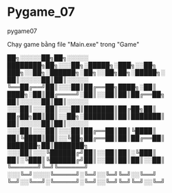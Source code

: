 # Pygame_07
 pygame07

Chạy game bằng file "Main.exe" trong "Game"


██╗░░░░░██╗██╗░░░░░  ████████╗██╗░░░██╗░█████╗░███╗░░██╗  ███╗░░██╗░██████╗░██╗░░██╗██╗░█████╗░
██║░░░░░██║██║░░░░░  ╚══██╔══╝██║░░░██║██╔══██╗████╗░██║  ████╗░██║██╔════╝░██║░░██║██║██╔══██╗
██║░░░░░██║██║░░░░░  ░░░██║░░░██║░░░██║███████║██╔██╗██║  ██╔██╗██║██║░░██╗░███████║██║███████║
██║░░░░░██║██║░░░░░  ░░░██║░░░██║░░░██║██╔══██║██║╚████║  ██║╚████║██║░░╚██╗██╔══██║██║██╔══██║
███████╗██║███████╗  ░░░██║░░░╚██████╔╝██║░░██║██║░╚███║  ██║░╚███║╚██████╔╝██║░░██║██║██║░░██║
╚══════╝╚═╝╚══════╝  ░░░╚═╝░░░░╚═════╝░╚═╝░░╚═╝╚═╝░░╚══╝  ╚═╝░░╚══╝░╚═════╝░╚═╝░░╚═╝╚═╝╚═╝░░╚═╝

